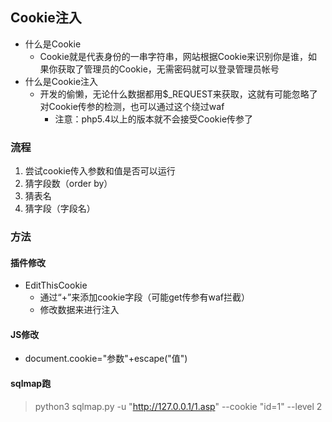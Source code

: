 ## Cookie注入

- 什么是Cookie
  - Cookie就是代表身份的一串字符串，网站根据Cookie来识别你是谁，如果你获取了管理员的Cookie，无需密码就可以登录管理员帐号
- 什么是Cookie注入
  - 开发的偷懒，无论什么数据都用$_REQUEST来获取，这就有可能忽略了对Cookie传参的检测，也可以通过这个绕过waf
    - 注意：php5.4以上的版本就不会接受Cookie传参了

### 流程

1. 尝试cookie传入参数和值是否可以运行
2. 猜字段数（order by）
3. 猜表名
4. 猜字段（字段名）

### 方法

#### 插件修改

- EditThisCookie
  - 通过“+”来添加cookie字段（可能get传参有waf拦截）
  - 修改数据来进行注入

#### JS修改

- document.cookie="参数"+escape("值")

#### sqlmap跑

>python3 sqlmap.py -u "http://127.0.0.1/1.asp" --cookie "id=1" --level 2